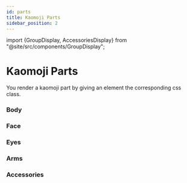 ```yaml
---
id: parts
title: Kaomoji Parts
sidebar_position: 2
---
```


import {GroupDisplay, AccessoriesDisplay} from "@site/src/components/GroupDisplay";

# Kaomoji Parts

You render a kaomoji part by giving an element the corresponding css class.

### Body

<GroupDisplay group="body" />

### Face

<GroupDisplay group="face" />

### Eyes

<GroupDisplay group="eyes" />

### Arms

<GroupDisplay group="arms" />

### Accessories

<AccessoriesDisplay/>
